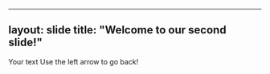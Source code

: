   ---
  layout: slide
  title: "Welcome to our second slide!"
  ---
  Your text
  Use the left arrow to go back!
